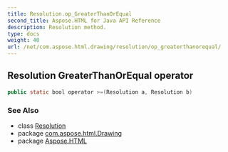 ```yaml
---
title: Resolution.op_GreaterThanOrEqual
second_title: Aspose.HTML for Java API Reference
description: Resolution method. 
type: docs
weight: 40
url: /net/com.aspose.html.drawing/resolution/op_greaterthanorequal/
---
```

## Resolution GreaterThanOrEqual operator

```java
public static bool operator >=(Resolution a, Resolution b)
```

### See Also

* class [Resolution](../)
* package [com.aspose.html.Drawing](../../resolution/)
* package [Aspose.HTML](../../../)
